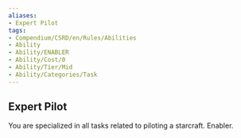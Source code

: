 ```yaml
---
aliases:
- Expert Pilot
tags:
- Compendium/CSRD/en/Rules/Abilities
- Ability
- Ability/ENABLER
- Ability/Cost/0
- Ability/Tier/Mid
- Ability/Categories/Task
---
```


  
## Expert Pilot  
You are specialized in all tasks related to piloting a starcraft. Enabler.